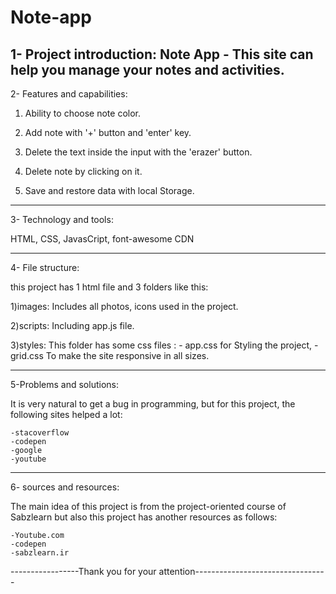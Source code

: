 # Note-app


1- Project introduction: Note App - This site can help you manage your notes and activities.
-------------------------------------------------------------------
2- Features and capabilities:

1) Ability to choose note color.

2) Add note with '+' button and 'enter' key.

3) Delete the text inside the input with the 'erazer' button.

4) Delete note by clicking on it.

5) Save and restore data with local Storage.

-------------------------------------------------------------------
3- Technology and tools:

HTML, CSS, JavasCript, font-awesome CDN 

-------------------------------------------------------------------
4- File structure:

this project has 1 html file and 3 folders like this:

1)images: Includes all photos, icons used in the project.

2)scripts: Including app.js file.

3)styles: This folder has some css files : 
	- app.css for Styling the project,
	- grid.css To make the site responsive in all sizes.

-------------------------------------------------------------------
5-Problems and solutions:

It is very natural to get a bug in programming, but for this project, the following sites helped a lot:

	-stacoverflow 
	-codepen
	-google
	-youtube

-------------------------------------------------------------------
6- sources and resources:

The main idea of this project is from the project-oriented course of Sabzlearn but
also this project has another resources as follows:

	-Youtube.com
	-codepen
	-sabzlearn.ir


-----------------Thank you for your attention---------------------------------
